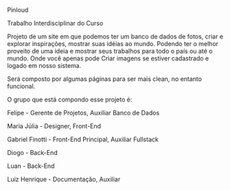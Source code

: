 Pinloud

Trabalho Interdisciplinar do Curso

Projeto de um site em que podemos ter um banco de dados de fotos, criar e explorar inspirações, mostrar suas idéias ao mundo. 
Podendo ter o melhor proveito de uma ideia e mostrar seus trabalhos para todo o país ou até o mundo.
Onde você apenas pode Criar imagens se estiver cadastrado e logado em nosso sistema. 

Será composto por algumas páginas para ser mais clean, no entanto funcional. 

O grupo que está compondo esse projeto é:

Felipe - Gerente de Projetos, Auxiliar Banco de Dados

Maria Júlia - Designer, Front-End

Gabriel Finotti - Front-End Principal, Auxiliar Fullstack

Diogo - Back-End

Luan - Back-End

Luiz Henrique - Documentação, Auxiliar
